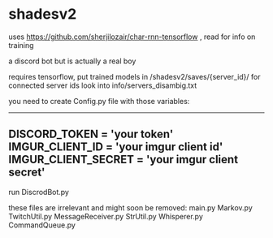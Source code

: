# shadesv2

uses https://github.com/sherjilozair/char-rnn-tensorflow , read for info on training

a discord bot but is actually a real boy

requires tensorflow, put trained models in /shadesv2/saves/{server_id}/
for connected server ids look into info/servers_disambig.txt

you need to create Config.py file with those variables:

---
DISCORD_TOKEN = 'your token'
IMGUR_CLIENT_ID = 'your imgur client id'
IMGUR_CLIENT_SECRET = 'your imgur client secret'
---

run DiscrodBot.py

these files are irrelevant and might soon be removed: 
  main.py
  Markov.py
  TwitchUtil.py
  MessageReceiver.py
  StrUtil.py
  Whisperer.py
  CommandQueue.py
